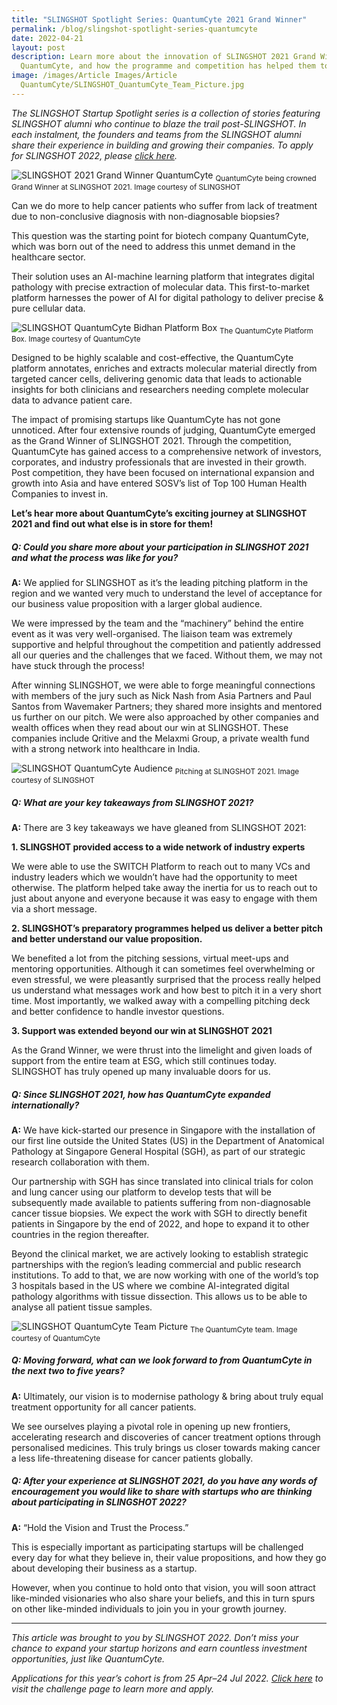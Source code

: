 ```yaml
---
title: "SLINGSHOT Spotlight Series: QuantumCyte 2021 Grand Winner"
permalink: /blog/slingshot-spotlight-series-quantumcyte
date: 2022-04-21
layout: post
description: Learn more about the innovation of SLINGSHOT 2021 Grand Winner,
  QuantumCyte, and how the programme and competition has helped them to grow.
image: /images/Article Images/Article
  QuantumCyte/SLINGSHOT_QuantumCyte_Team_Picture.jpg
---
```

*The SLINGSHOT Startup Spotlight series is a collection of stories featuring SLINGSHOT alumni who continue to blaze the trail post-SLINGSHOT. In each instalment, the founders and teams from the SLINGSHOT alumni share their experience in building and growing their companies. To apply for SLINGSHOT 2022, please [click here](https://slingshot.agorize.com/2022-edition?t=SChLjY1dWUEJ5fLsq5wh9g&utm_source=switch&utm_medium=external&utm_campaign=slingshot2022).*

![SLINGSHOT 2021 Grand Winner QuantumCyte](/images/Article%20Images/Article%20QuantumCyte/SLINGSHOT_QuantumCyte_2022_Grand_Prize_Winner.png)
<sub>QuantumCyte being crowned Grand Winner at SLINGSHOT 2021. Image courtesy of SLINGSHOT</sub>

Can we do more to help cancer patients who suffer from lack of treatment due to non-conclusive diagnosis with non-diagnosable biopsies? 
 
This question was the starting point for biotech company QuantumCyte, which was born out of the need to address this unmet demand in the healthcare sector.
 
Their solution uses an AI-machine learning platform that integrates digital pathology with precise extraction of molecular data. This first-to-market platform harnesses the power of AI for digital pathology to deliver precise & pure cellular data.

![SLINGSHOT QuantumCyte Bidhan Platform Box](/images/Article%20Images/Article%20QuantumCyte/SLINGSHOT_QuantumCyte_Bidhan_Platform_Box.jpg)
<sub>The QuantumCyte Platform Box. Image courtesy of QuantumCyte</sub>

Designed to be highly scalable and cost-effective, the QuantumCyte platform annotates, enriches and extracts molecular material directly from targeted cancer cells, delivering genomic data that leads to actionable insights for both clinicians and researchers needing complete molecular data to advance patient care.
 
The impact of promising startups like QuantumCyte has not gone unnoticed. After four extensive rounds of judging, QuantumCyte emerged as the Grand Winner of SLINGSHOT 2021. Through the competition, QuantumCyte has gained access to a comprehensive network of investors, corporates, and industry professionals that are invested in their growth. Post competition, they have been focused on international expansion and growth into Asia and have entered SOSV’s list of Top 100 Human Health Companies to invest in.
 
**Let’s hear more about QuantumCyte’s exciting journey at SLINGSHOT 2021 and find out what else is in store for them!**

##### **Q: Could you share more about your participation in SLINGSHOT 2021 and what the process was like for you?**
 
**A:** We applied for SLINGSHOT as it’s the leading pitching platform in the region and we wanted very much to understand the level of acceptance for our business value proposition with a larger global audience. 
 
We were impressed by the team and the “machinery” behind the entire event as it was very well-organised. The liaison team was extremely supportive and helpful throughout the competition and patiently addressed all our queries and the challenges that we faced. Without them, we may not have stuck through the process!
 
After winning SLINGSHOT, we were able to forge meaningful connections with members of the jury such as Nick Nash from Asia Partners and Paul Santos from Wavemaker Partners; they shared more insights and mentored us further on our pitch. We were also approached by other companies and wealth offices when they read about our win at SLINGSHOT. These companies include Qritive and the Melaxmi Group, a private wealth fund with a strong network into healthcare in India. 

![SLINGSHOT QuantumCyte Audience](/images/Article%20Images/Article%20QuantumCyte/SLINGSHOT_QuantumCyte_Audience.jpg)
<sub>Pitching at SLINGSHOT 2021. Image courtesy of SLINGSHOT</sub>

##### **Q: What are your key takeaways from SLINGSHOT 2021?**

**A:** There are 3 key takeaways we have gleaned from SLINGSHOT 2021:

**1. SLINGSHOT provided access to a wide network of industry experts**

We were able to use the SWITCH Platform to reach out to many VCs and industry leaders which we wouldn’t have had the opportunity to meet otherwise. The platform helped take away the inertia for us to reach out to just about anyone and everyone because it was easy to engage with them via a short message.

**2. SLINGSHOT’s preparatory programmes helped us deliver a better pitch and better understand our value proposition.**

We benefited a lot from the pitching sessions, virtual meet-ups and mentoring opportunities. Although it can sometimes feel overwhelming or even stressful, we were pleasantly surprised that the process really helped us understand what messages work and how best to pitch it in a very short time. Most importantly, we walked away with a compelling pitching deck and better confidence to handle investor questions.

**3. Support was extended beyond our win at SLINGSHOT 2021**

As the Grand Winner, we were thrust into the limelight and given loads of support from the entire team at ESG, which still continues today. SLINGSHOT has truly opened up many invaluable doors for us.

##### **Q: Since SLINGSHOT 2021, how has QuantumCyte expanded internationally?**
 
**A:** We have kick-started our presence in Singapore with the installation of our first line outside the United States (US) in the Department of Anatomical Pathology at Singapore General Hospital (SGH), as part of our strategic research collaboration with them. 
 
Our partnership with SGH has since translated into clinical trials for colon and lung cancer using our platform to develop tests that will be subsequently made available to patients suffering from non-diagnosable cancer tissue biopsies. We expect the work with SGH to directly benefit patients in Singapore by the end of 2022, and hope to expand it to other countries in the region thereafter. 
 
Beyond the clinical market, we are actively looking to establish strategic partnerships with the region’s leading commercial and public research institutions. To add to that, we are now working with one of the world’s top 3 hospitals based in the US where we combine AI-integrated digital pathology algorithms with tissue dissection. This allows us to be able to analyse all patient tissue samples.

![SLINGSHOT QuantumCyte Team Picture](/images/Article%20Images/Article%20QuantumCyte/SLINGSHOT_QuantumCyte_Team_Picture.jpg)
<sub>The QuantumCyte team. Image courtesy of QuantumCyte</sub>
 
##### **Q: Moving forward, what can we look forward to from QuantumCyte in the next two to five years?**
 
**A:** Ultimately, our vision is to modernise pathology & bring about truly equal treatment opportunity for all cancer patients. 
 
We see ourselves playing a pivotal role in opening up new frontiers, accelerating research and discoveries of cancer treatment options through personalised medicines. This truly brings us closer towards making cancer a less life-threatening disease for cancer patients globally.

##### **Q: After your experience at SLINGSHOT 2021, do you have any words of encouragement you would like to share with startups who are thinking about participating in SLINGSHOT 2022?**
 
**A:** “Hold the Vision and Trust the Process.” 
 
This is especially important as participating startups will be challenged every day for what they believe in, their value propositions, and how they go about developing their business as a startup. 
 
However, when you continue to hold onto that vision, you will soon attract like-minded visionaries who also share your beliefs, and this in turn spurs on other like-minded individuals to join you in your growth journey. 

***

*This article was brought to you by SLINGSHOT 2022. Don’t miss your chance to expand your startup horizons and earn countless investment opportunities, just like QuantumCyte.* 
 
*Applications for this year’s cohort is from 25 Apr–24 Jul 2022. [Click here](https://slingshot.agorize.com/2022-edition?t=SChLjY1dWUEJ5fLsq5wh9g&utm_source=switch&utm_medium=external&utm_campaign=slingshot2022) to visit the challenge page to learn more and apply.*